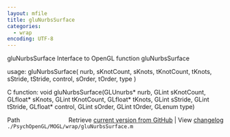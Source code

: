 ```yaml
---
layout: mfile
title: gluNurbsSurface
categories:
  - wrap
encoding: UTF-8
---
```


gluNurbsSurface  Interface to OpenGL function gluNurbsSurface  

usage:  gluNurbsSurface( nurb, sKnotCount, sKnots, tKnotCount, tKnots, sStride, tStride, control, sOrder, tOrder, type )  

C function:  void gluNurbsSurface(GLUnurbs\* nurb, GLint sKnotCount, GLfloat\* sKnots, GLint tKnotCount, GLfloat\* tKnots, GLint sStride, GLint tStride, GLfloat\* control, GLint sOrder, GLint tOrder, GLenum type)  


<div class="code_header" style="text-align:right;">
  <span style="float:left;">Path&nbsp;&nbsp;</span> <span class="counter">Retrieve <a href=
  "https://raw.github.com/Psychtoolbox-3/Psychtoolbox-3/beta/./PsychOpenGL/MOGL/wrap/gluNurbsSurface.m">current version from GitHub</a> | View <a href=
  "https://github.com/Psychtoolbox-3/Psychtoolbox-3/commits/beta/./PsychOpenGL/MOGL/wrap/gluNurbsSurface.m">changelog</a></span>
</div>
<div class="code">
  <code>./PsychOpenGL/MOGL/wrap/gluNurbsSurface.m</code>
</div>

